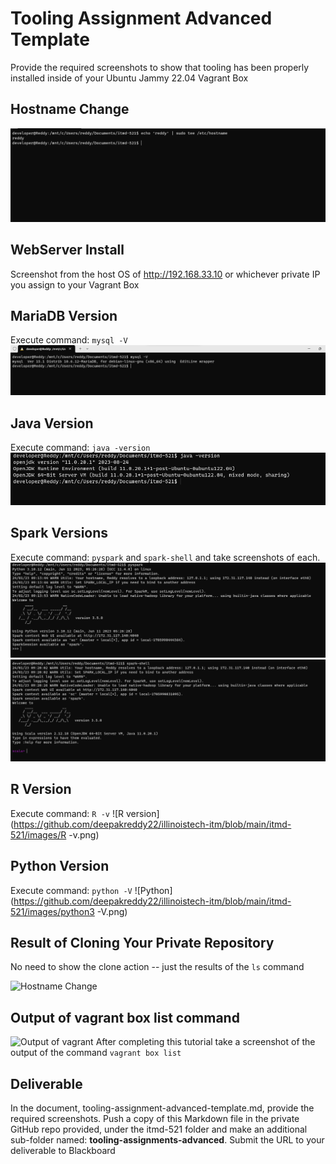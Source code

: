 # Tooling Assignment Advanced Template

Provide the required screenshots to show that tooling has been properly installed inside of your Ubuntu Jammy 22.04 Vagrant Box

## Hostname Change

![Hostname](https://github.com/deepakreddy22/illinoistech-itm/blob/main/itmd-521/images/host.png)
## WebServer Install

Screenshot from the host OS of http://192.168.33.10  or whichever private IP you assign to your Vagrant Box

## MariaDB Version


Execute command: `mysql -V`
![MAriaDB Version](https://github.com/deepakreddy22/illinoistech-itm/blob/main/itmd-521/images/maria.png)
## Java Version

Execute command: `java -version`
![Java Version](https://github.com/deepakreddy22/illinoistech-itm/blob/main/itmd-521/images/java_version.png)
## Spark Versions

Execute command: `pyspark` and `spark-shell` and take screenshots of each.
![pyspark](https://github.com/deepakreddy22/illinoistech-itm/blob/main/itmd-521/images/spark.png)
![spark shell](https://github.com/deepakreddy22/illinoistech-itm/blob/main/itmd-521/images/spark-shell.png)
## R Version

Execute command: `R -v`
![R version](https://github.com/deepakreddy22/illinoistech-itm/blob/main/itmd-521/images/R -v.png)
## Python Version

Execute command: `python -V`
![Python](https://github.com/deepakreddy22/illinoistech-itm/blob/main/itmd-521/images/python3 -V.png)
## Result of Cloning Your Private Repository

No need to show the clone action -- just the results of the `ls` command

![Hostname Change](())

## Output of vagrant box list command
![Output of vagrant]((https://github.com/deepakreddy22/illinoistech-itm/blob/main/itmd-521/images/vagrant_list.png))
After completing this tutorial take a screenshot of the output of the command ```vagrant box list```

## Deliverable

In the document, tooling-assignment-advanced-template.md, provide the required screenshots. Push a copy of this Markdown file in the private GitHub repo provided, under the itmd-521 folder and make an additional sub-folder named: **tooling-assignments-advanced**.  Submit the URL to your deliverable to Blackboard
